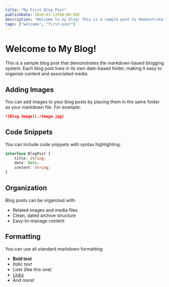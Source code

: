 ```yaml
---
title: "My First Blog Post"
publishDate: 2024-03-13T00:00:00Z
description: "Welcome to my blog! This is a sample post to demonstrate the blogging system."
tags: ["welcome", "first-post"]
---
```


# Welcome to My Blog!

This is a sample blog post that demonstrates the markdown-based blogging system. Each blog post lives in its own date-based folder, making it easy to organize content and associated media.

## Adding Images

You can add images to your blog posts by placing them in the same folder as your markdown file. For example:

```markdown
![Blog Image](./image.jpg)
```

## Code Snippets

You can include code snippets with syntax highlighting:

```typescript
interface BlogPost {
    title: string;
    date: Date;
    content: string;
}
```

## Organization

Blog posts can be organized with:
- Related images and media files
- Clean, dated archive structure
- Easy-to-manage content

## Formatting

You can use all standard markdown formatting:

- **Bold text**
- *Italic text*
- Lists (like this one)
- [Links](https://example.com)
- And more!
